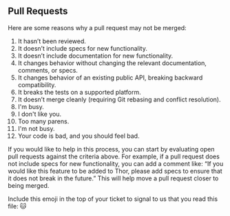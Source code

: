 Pull Requests
-------------
Here are some reasons why a pull request may not be merged:

1.  It hasn’t been reviewed.
2.  It doesn’t include specs for new functionality.
3.  It doesn’t include documentation for new functionality.
4.  It changes behavior without changing the relevant documentation, comments, or specs.
5.  It changes behavior of an existing public API, breaking backward compatibility.
6.  It breaks the tests on a supported platform.
7.  It doesn’t merge cleanly (requiring Git rebasing and conflict resolution).
8.  I'm busy.
9.  I don't like you.
10. Too many parens.
11. I'm not busy.
12. Your code is bad, and you should feel bad.

If you would like to help in this process, you can start by evaluating open pull requests against the criteria above. For example, if a pull request does not include specs for new functionality, you can add a comment like: “If you would like this feature to be added to Thor, please add specs to ensure that it does not break in the future.” This will help move a pull request closer to being merged.

Include this emoji in the top of your ticket to signal to us that you read this file: 🐱
